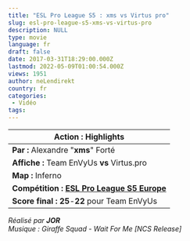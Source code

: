 ```yaml
---
title: "ESL Pro League S5 : xms vs Virtus pro"
slug: esl-pro-league-s5-xms-vs-virtus-pro
description: NULL
type: movie
language: fr
draft: false
date: 2017-03-31T18:29:00.000Z
lastmod: 2022-05-09T01:00:54.000Z
views: 1951
author: neLendirekt
country: fr
categories:
 - Vidéo
tags:
---
```

| **Action :** Highlights                                                               |
| ------------------------------------------------------------------------------------- |
| **Par :** Alexandre "**xms**" Forté                                                   |
| **Affiche :** Team EnVyUs **vs** Virtus.pro                                           |
| **Map :** Inferno                                                                     |
| **Compétition : [ESL Pro League S5 Europe](/tournament/esl-pro-league-s5-europe/49)** |
| **Score final : 25**\-**22** pour Team EnVyUs                                         |

  
_Réalisé par **JOR**_  
_Musique : Giraffe Squad - Wait For Me \[NCS Release\]_
